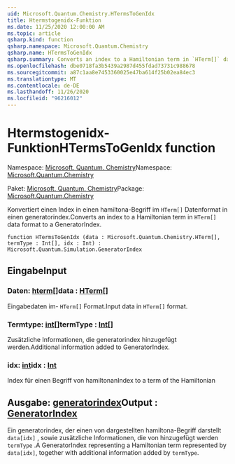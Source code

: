```yaml
---
uid: Microsoft.Quantum.Chemistry.HTermsToGenIdx
title: Htermstogenidx-Funktion
ms.date: 11/25/2020 12:00:00 AM
ms.topic: article
qsharp.kind: function
qsharp.namespace: Microsoft.Quantum.Chemistry
qsharp.name: HTermsToGenIdx
qsharp.summary: Converts an index to a Hamiltonian term in `HTerm[]` data format to a GeneratorIndex.
ms.openlocfilehash: dbe0718fa3b5439a2987d455fdad73731c988678
ms.sourcegitcommit: a87c1aa8e7453360025e47ba614f25b02ea84ec3
ms.translationtype: MT
ms.contentlocale: de-DE
ms.lasthandoff: 11/26/2020
ms.locfileid: "96216012"
---
```

# <a name="htermstogenidx-function"></a><span data-ttu-id="dc750-102">Htermstogenidx-Funktion</span><span class="sxs-lookup"><span data-stu-id="dc750-102">HTermsToGenIdx function</span></span>

<span data-ttu-id="dc750-103">Namespace: [Microsoft. Quantum. Chemistry](xref:Microsoft.Quantum.Chemistry)</span><span class="sxs-lookup"><span data-stu-id="dc750-103">Namespace: [Microsoft.Quantum.Chemistry](xref:Microsoft.Quantum.Chemistry)</span></span>

<span data-ttu-id="dc750-104">Paket: [Microsoft. Quantum. Chemistry](https://nuget.org/packages/Microsoft.Quantum.Chemistry)</span><span class="sxs-lookup"><span data-stu-id="dc750-104">Package: [Microsoft.Quantum.Chemistry](https://nuget.org/packages/Microsoft.Quantum.Chemistry)</span></span>


<span data-ttu-id="dc750-105">Konvertiert einen Index in einen hamiltona-Begriff im `HTerm[]` Datenformat in einen generatorindex.</span><span class="sxs-lookup"><span data-stu-id="dc750-105">Converts an index to a Hamiltonian term in `HTerm[]` data format to a GeneratorIndex.</span></span>

```qsharp
function HTermsToGenIdx (data : Microsoft.Quantum.Chemistry.HTerm[], termType : Int[], idx : Int) : Microsoft.Quantum.Simulation.GeneratorIndex
```


## <a name="input"></a><span data-ttu-id="dc750-106">Eingabe</span><span class="sxs-lookup"><span data-stu-id="dc750-106">Input</span></span>

### <a name="data--hterm"></a><span data-ttu-id="dc750-107">Daten: [hterm](xref:Microsoft.Quantum.Chemistry.HTerm)[]</span><span class="sxs-lookup"><span data-stu-id="dc750-107">data : [HTerm](xref:Microsoft.Quantum.Chemistry.HTerm)[]</span></span>

<span data-ttu-id="dc750-108">Eingabedaten im- `HTerm[]` Format.</span><span class="sxs-lookup"><span data-stu-id="dc750-108">Input data in `HTerm[]` format.</span></span>


### <a name="termtype--int"></a><span data-ttu-id="dc750-109">Termtype: [int](xref:microsoft.quantum.lang-ref.int)[]</span><span class="sxs-lookup"><span data-stu-id="dc750-109">termType : [Int](xref:microsoft.quantum.lang-ref.int)[]</span></span>

<span data-ttu-id="dc750-110">Zusätzliche Informationen, die generatorindex hinzugefügt werden.</span><span class="sxs-lookup"><span data-stu-id="dc750-110">Additional information added to GeneratorIndex.</span></span>


### <a name="idx--int"></a><span data-ttu-id="dc750-111">idx: [int](xref:microsoft.quantum.lang-ref.int)</span><span class="sxs-lookup"><span data-stu-id="dc750-111">idx : [Int](xref:microsoft.quantum.lang-ref.int)</span></span>

<span data-ttu-id="dc750-112">Index für einen Begriff von hamiltonan</span><span class="sxs-lookup"><span data-stu-id="dc750-112">Index to a term of the Hamiltonian</span></span>



## <a name="output--generatorindex"></a><span data-ttu-id="dc750-113">Ausgabe: [generatorindex](xref:Microsoft.Quantum.Simulation.GeneratorIndex)</span><span class="sxs-lookup"><span data-stu-id="dc750-113">Output : [GeneratorIndex](xref:Microsoft.Quantum.Simulation.GeneratorIndex)</span></span>

<span data-ttu-id="dc750-114">Ein generatorindex, der einen von dargestellten hamiltona-Begriff darstellt `data[idx]` , sowie zusätzliche Informationen, die von hinzugefügt werden `termType` .</span><span class="sxs-lookup"><span data-stu-id="dc750-114">A GeneratorIndex representing a Hamiltonian term represented by `data[idx]`, together with additional information added by `termType`.</span></span>